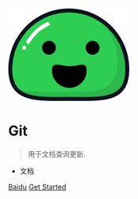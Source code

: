 ![logo](_media/icon.svg)

# Git

> 用于文档查询更新.

* 文档

[Baidu](http://www.baidu.com)
[Get Started](/post/)



